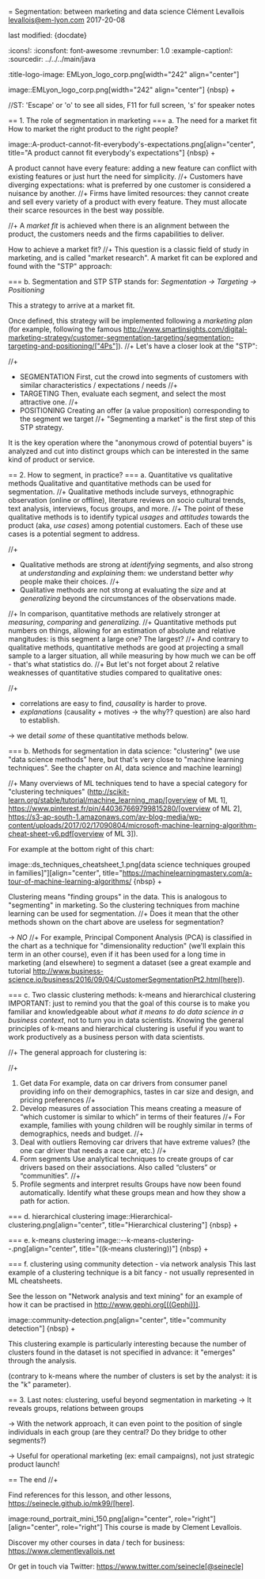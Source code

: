 = Segmentation: between marketing and data science
Clément Levallois <levallois@em-lyon.com>
2017-20-08

last modified: {docdate}

:icons!:
:iconsfont:   font-awesome
:revnumber: 1.0
:example-caption!:
:sourcedir: ../../../main/java

:title-logo-image: EMLyon_logo_corp.png[width="242" align="center"]

image::EMLyon_logo_corp.png[width="242" align="center"]
{nbsp} +

//ST: 'Escape' or 'o' to see all sides, F11 for full screen, 's' for speaker notes


== 1. The role of segmentation in marketing
=== a. The need for a market fit
How to market the right product to the right people?

image::A-product-cannot-fit-everybody's-expectations.png[align="center", title="A product cannot fit everybody's expectations"]
{nbsp} +

A product cannot have every feature: adding a new feature can conflict with existing features or just hurt the need for simplicity.
//+
Customers have diverging expectations: what is preferred by one customer is considered a nuisance by another.
//+
Firms have limited resources: they cannot create and sell every variety of a product with every feature. They must allocate their scarce resources in the best way possible.

//+
A *market fit* is achieved when there is an alignment between the product, the customers needs and the firms capabilities to deliver.

How to achieve a market fit?
//+
This question is a classic field of study in marketing, and is called "market research". A market fit can be explored and found with the "STP" approach:

=== b. Segmentation and STP
STP stands for: *Segmentation → Targeting → Positioning*

This a strategy to arrive at a market fit.

Once defined, this strategy will be implemented following a *marketing plan* (for example, following the famous http://www.smartinsights.com/digital-marketing-strategy/customer-segmentation-targeting/segmentation-targeting-and-positioning/["4Ps"]).
//+
Let's have a closer look at the "STP":

//+
- SEGMENTATION
First, cut the crowd into segments of customers with similar characteristics / expectations / needs
//+
- TARGETING
Then, evaluate each segment, and select the most attractive one.
//+
- POSITIONING
Creating an offer (a value proposition) corresponding to the segment we target
//+
"Segmenting a market" is the first step of this STP strategy.

It is the key operation where the "anonymous crowd of potential buyers" is analyzed and cut into distinct groups which can be interested in the same kind of product or service.

== 2. How to segment, in practice?
=== a. Quantitative vs qualitative methods
Qualitative and quantitative methods can be used for segmentation.
//+
Qualitative methods include surveys, ethnographic observation (online or offline), literature reviews on socio cultural trends, text analysis, interviews, focus groups, and more.
//+
The point of these qualitative methods is to identify typical *usages* and *attitudes* towards the product (aka, *use cases*) among potential customers.
Each of these use cases is a potential segment to address.

//+
- Qualitative methods are strong at *identifying* segments, and also strong at *understanding* and *explaining* them: we understand better *why* people make their choices.
//+
- Qualitative methods are not strong at evaluating the *size* and at *generalizing* beyond the circumstances of the observations made.

//+
In comparison, quantitative methods are relatively stronger at *measuring*, *comparing* and *generalizing*.
//+
Quantitative methods put numbers on things, allowing for an estimation of absolute and relative mangitudes: is this segment a large one? The largest?
//+
And contrary to qualitative methods, quantitative methods are good at projecting a small sample to a larger situation, all while measuring by how much we can be off - that's what statistics do.
//+
But let's not forget about 2 relative weaknesses of quantitative studies compared to qualitative ones:

//+
- correlations are easy to find, *causality* is harder to prove.
- *explanations* (causality + motives -> the why?? question) are also hard to establish.

-> we detail *some* of these quantitative methods below.


=== b. Methods for segmentation in data science: "clustering"
(we use "data science methods" here, but that's very close to "machine learning techniques". See the chapter on AI, data science and machine learning)

//+
Many overviews of ML techniques tend to have a special category for "clustering techniques" (http://scikit-learn.org/stable/tutorial/machine_learning_map/[overview of ML 1], https://www.pinterest.fr/pin/440367669799815280/[overview of ML 2], https://s3-ap-south-1.amazonaws.com/av-blog-media/wp-content/uploads/2017/02/17090804/microsoft-machine-learning-algorithm-cheat-sheet-v6.pdf[overview of ML 3]).

For example at the bottom right of this chart:

image::ds_techniques_cheatsheet_1.png[data science techniques grouped in families]"][align="center", title="https://machinelearningmastery.com/a-tour-of-machine-learning-algorithms/
{nbsp} +

Clustering means "finding groups" in the data. This is analogous to "segmenting" in marketing. So the clustering techniques from machine learning can be used for segmentation.
//+
Does it mean that the other methods shown on the chart above are useless for segmentation?

-> *NO*
//+
For example, Principal Component Analysis (PCA) is classified in the chart as a technique for "dimensionality reduction" (we'll explain this term in an other course), even if it has been used for a long time in marketing (and elsewhere) to segment a dataset (see a great example and tutorial http://www.business-science.io/business/2016/09/04/CustomerSegmentationPt2.html[here]).

=== c. Two classic clustering methods: k-means and hierarchical clustering
IMPORTANT: just to remind you that the goal of this course is to make you familiar and knowledgeable about *what it means to do data science in a business context*, not to turn you in data scientists. Knowing the general principles of k-means and hierarchical clustering is useful if you want to work productively as a business person with data scientists.

//+
The general approach for clustering is:

//+
1. Get data
For example, data on car drivers from consumer panel providing info on their demographics, tastes in car size and design, and pricing preferences
//+
2. Develop measures of association
This means creating a measure of “which customer is similar to which” in terms of their features
//+
For example, families with young children will be roughly similar in terms of demographics, needs and budget.
//+
3. Deal with outliers
Removing car drivers that have extreme values? (the one car driver that needs a race car, etc.)
//+
4. Form segments
Use analytical techniques to create groups of car drivers based on their associations. Also called “clusters” or “communities”.
//+
5. Profile segments and interpret results
Groups have now been found automatically. Identify what these groups mean and how they show a path for action.

=== d. hierarchical clustering
image::Hierarchical-clustering.png[align="center", title="Hierarchical clustering"]
{nbsp} +

=== e. k-means clustering
image::--k-means-clustering--.png[align="center", title="((k-means clustering))"]
{nbsp} +

=== f. clustering using community detection - via network analysis
This last example of a clustering technique is a bit fancy - not usually represented in ML cheatsheets.

See the lesson on "Network analysis and text mining" for an example of how it can be practised in http://www.gephi.org[((Gephi))].

image::community-detection.png[align="center", title="community detection"]
{nbsp} +

This clustering example is particularly interesting because the number of clusters found in the dataset is not specified in advance: it "emerges" through the analysis.

(contrary to k-means where the number of clusters is set by the analyst: it is the "k" parameter).

== 3. Last notes: clustering, useful beyond segmentation in marketing
-> It reveals groups, relations between groups

-> With the network approach, it can even point to the position of single individuals in each group (are they central? Do they bridge to other segments?)

-> Useful for operational marketing (ex: email campaigns), not just strategic product launch!

== The end
//+

Find references for this lesson, and other lessons, https://seinecle.github.io/mk99/[here].

image:round_portrait_mini_150.png[align="center", role="right"][align="center", role="right"]
This course is made by Clement Levallois.

Discover my other courses in data / tech for business: https://www.clementlevallois.net

Or get in touch via Twitter: https://www.twitter.com/seinecle[@seinecle]
